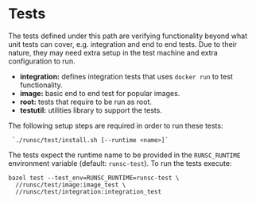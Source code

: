 # Tests

The tests defined under this path are verifying functionality beyond what unit
tests can cover, e.g. integration and end to end tests. Due to their nature,
they may need extra setup in the test machine and extra configuration to run.

-   **integration:** defines integration tests that uses `docker run` to test
    functionality.
-   **image:** basic end to end test for popular images.
-   **root:** tests that require to be run as root.
-   **testutil:** utilities library to support the tests.

The following setup steps are required in order to run these tests:


     `./runsc/test/install.sh [--runtime <name>]`

The tests expect the runtime name to be provided in the `RUNSC_RUNTIME`
environment variable (default: `runsc-test`). To run the tests execute:


```
bazel test --test_env=RUNSC_RUNTIME=runsc-test \
  //runsc/test/image:image_test \
  //runsc/test/integration:integration_test
```
